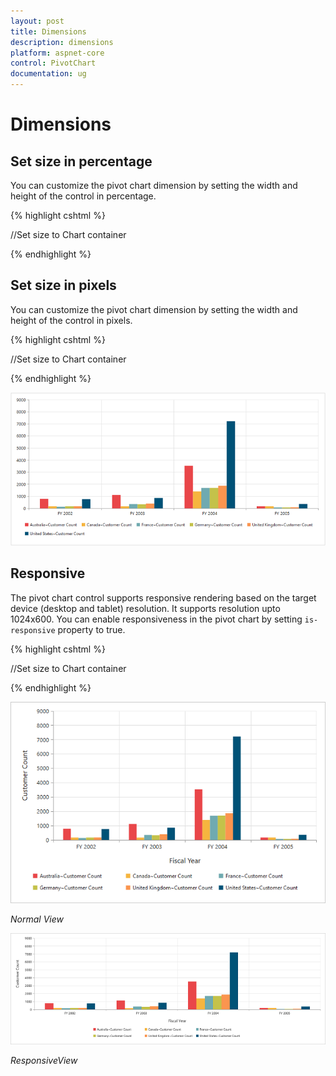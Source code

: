 ```yaml
---
layout: post
title: Dimensions
description: dimensions
platform: aspnet-core
control: PivotChart
documentation: ug
---
```


# Dimensions

## Set size in percentage

You can customize the pivot chart dimension by setting the width and height of the control in percentage.

{% highlight cshtml %}

<ej-pivot-chart id="PivotChart1">
    //Set size to Chart container   
    <e-size width="80%" height="80%"></e-size>
</ej-pivot-chart>
<style>
    #PivotChart1 {
        width:100%;
        height:450px;
    }
</style>

{% endhighlight %}

## Set size in pixels

You can customize the pivot chart dimension by setting the width and height of the control in pixels.

{% highlight cshtml %}

<ej-pivot-chart id="PivotChart1">
    //Set size to Chart container   
    <e-size width="950px" height="540px"></e-size>
</ej-pivot-chart>
<style>
    #PivotChart1 {
        width:950px;
        height:450px;
    }
</style>

{% endhighlight %}
 
![](Dimensions_images/Dimensions.png) 

## Responsive

The pivot chart control supports responsive rendering based on the target device (desktop and tablet) resolution. It supports resolution upto 1024x600. You can enable responsiveness in the pivot chart by setting `is-responsive` property to true.

{% highlight cshtml %}

<ej-pivot-chart id="PivotChart1" is-responsive="true">
    //Set size to Chart container   
    <e-size width="950px" height="540px"></e-size>
</ej-pivot-chart>
<style>
    #PivotChart1 {
        min-width:525px;
        min-height:460px;
        height: 460px; 
        width: 100%;
    }
</style>

{% endhighlight %}

![](Dimensions_images/NormalView.png)

_Normal View_

![](Dimensions_images/ResponsiveView.png)

_ResponsiveView_


